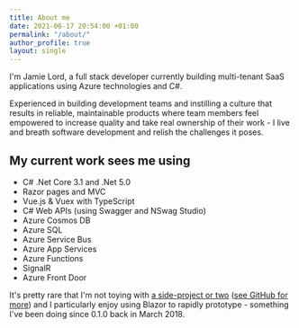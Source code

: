 ```yaml
---
title: About me
date: 2021-06-17 20:54:00 +01:00
permalink: "/about/"
author_profile: true
layout: single
---
```


I'm Jamie Lord, a full stack developer currently building multi-tenant SaaS applications using Azure technologies and C#.

Experienced in building development teams and instilling a culture that results in reliable, maintainable products where team members feel empowered to increase quality and take real ownership of their work - I live and breath software development and relish the challenges it poses.

## My current work sees me using

- C# .Net Core 3.1 and .Net 5.0
- Razor pages and MVC
- Vue.js & Vuex with TypeScript
- C# Web APIs (using Swagger and NSwag Studio)
- Azure Cosmos DB
- Azure SQL
- Azure Service Bus
- Azure App Services
- Azure Functions
- SignalR
- Azure Front Door

It's pretty rare that I'm not toying with [a side-project or two](https://lord.technology/projects/) ([see GitHub for more](https://github.com/jamie-lord)) and I particularly enjoy using Blazor to rapidly prototype - something I've been doing since 0.1.0 back in March 2018.